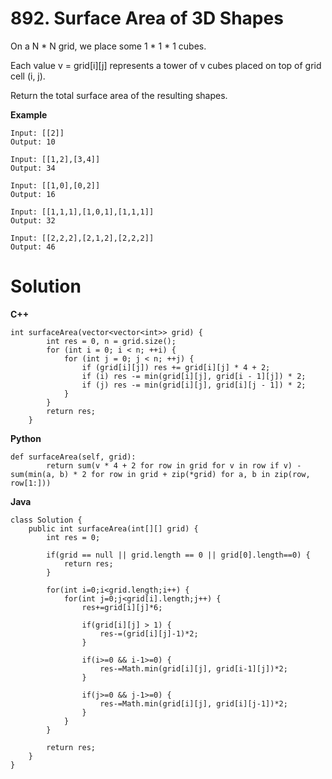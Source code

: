 # 892. Surface Area of 3D Shapes
On a N * N grid, we place some 1 * 1 * 1 cubes.

Each value v = grid[i][j] represents a tower of v cubes placed on top of grid cell (i, j).

Return the total surface area of the resulting shapes.

**Example**
```
Input: [[2]]
Output: 10

Input: [[1,2],[3,4]]
Output: 34

Input: [[1,0],[0,2]]
Output: 16

Input: [[1,1,1],[1,0,1],[1,1,1]]
Output: 32

Input: [[2,2,2],[2,1,2],[2,2,2]]
Output: 46
```

# Solution
**C++**
```
int surfaceArea(vector<vector<int>> grid) {
        int res = 0, n = grid.size();
        for (int i = 0; i < n; ++i) {
            for (int j = 0; j < n; ++j) {
                if (grid[i][j]) res += grid[i][j] * 4 + 2;
                if (i) res -= min(grid[i][j], grid[i - 1][j]) * 2;
                if (j) res -= min(grid[i][j], grid[i][j - 1]) * 2;
            }
        }
        return res;
    }
```

**Python**
```
def surfaceArea(self, grid):
        return sum(v * 4 + 2 for row in grid for v in row if v) - sum(min(a, b) * 2 for row in grid + zip(*grid) for a, b in zip(row, row[1:]))
```

**Java**
```
class Solution {
    public int surfaceArea(int[][] grid) {
        int res = 0;
        
        if(grid == null || grid.length == 0 || grid[0].length==0) {
            return res;
        }
        
        for(int i=0;i<grid.length;i++) {
            for(int j=0;j<grid[i].length;j++) {
                res+=grid[i][j]*6;
                
                if(grid[i][j] > 1) {
                    res-=(grid[i][j]-1)*2;
                }
                
                if(i>=0 && i-1>=0) {
                    res-=Math.min(grid[i][j], grid[i-1][j])*2;
                }
                
                if(j>=0 && j-1>=0) {
                    res-=Math.min(grid[i][j], grid[i][j-1])*2;
                }
            }
        }
        
        return res;
    }
}
```


